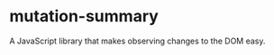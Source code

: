 mutation-summary
================

A JavaScript library that makes observing changes to the DOM easy.
